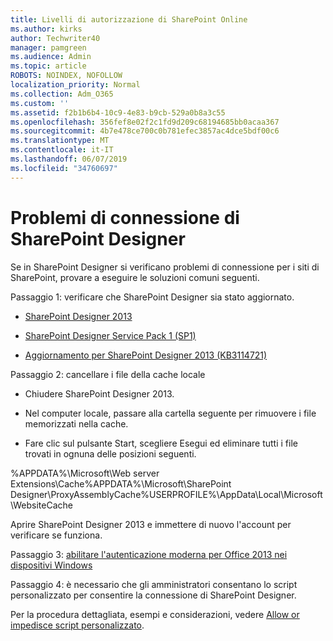 ```yaml
---
title: Livelli di autorizzazione di SharePoint Online
ms.author: kirks
author: Techwriter40
manager: pamgreen
ms.audience: Admin
ms.topic: article
ROBOTS: NOINDEX, NOFOLLOW
localization_priority: Normal
ms.collection: Adm_O365
ms.custom: ''
ms.assetid: f2b1b6b4-10c9-4e83-b9cb-529a0b8a3c55
ms.openlocfilehash: 356fef8e02f2c1fd9d209c68194685bb0acaa367
ms.sourcegitcommit: 4b7e478ce700c0b781efec3857ac4dce5bdf00c6
ms.translationtype: MT
ms.contentlocale: it-IT
ms.lasthandoff: 06/07/2019
ms.locfileid: "34760697"
---
```

# <a name="sharepoint-designer-connection-issues"></a>Problemi di connessione di SharePoint Designer 

Se in SharePoint Designer si verificano problemi di connessione per i siti di SharePoint, provare a eseguire le soluzioni comuni seguenti.

Passaggio 1: verificare che SharePoint Designer sia stato aggiornato.

- [SharePoint Designer 2013](https://www.microsoft.com/download/details.aspx?id=35491)

- [SharePoint Designer Service Pack 1 (SP1)](https://support.microsoft.com/help/2817441/description-of-microsoft-sharepoint-designer-2013-service-pack-1-sp1)

- [Aggiornamento per SharePoint Designer 2013 (KB3114721)](https://support.microsoft.com/help/3114721/august-2-2016-update-for-sharepoint-designer-2013-kb3114721)

Passaggio 2: cancellare i file della cache locale

- Chiudere SharePoint Designer 2013.

- Nel computer locale, passare alla cartella seguente per rimuovere i file memorizzati nella cache.

- Fare clic sul pulsante Start, scegliere Esegui ed eliminare tutti i file trovati in ognuna delle posizioni seguenti.

%APPDATA%\Microsoft\Web server Extensions\Cache%APPDATA%\Microsoft\SharePoint Designer\ProxyAssemblyCache%USERPROFILE%\AppData\Local\Microsoft\WebsiteCache

Aprire SharePoint Designer 2013 e immettere di nuovo l'account per verificare se funziona.

Passaggio 3: [abilitare l'autenticazione moderna per Office 2013 nei dispositivi Windows](https://docs.microsoft.com/office365/admin/security-and-compliance/enable-modern-authentication?redirectSourcePath=/article/Enable-Modern-Authentication-for-Office-2013-on-Windows-devices-7dc1c01a-090f-4971-9677-f1b192d6c910&view=o365-worldwide)

Passaggio 4: è necessario che gli amministratori consentano lo script personalizzato per consentire la connessione di SharePoint Designer.

Per la procedura dettagliata, esempi e considerazioni, vedere [Allow or impedisce script personalizzato](https://docs.microsoft.com/sharepoint/allow-or-prevent-custom-script).


